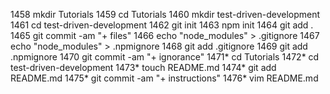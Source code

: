  1458  mkdir Tutorials
 1459  cd Tutorials
 1460  mkdir test-driven-development
 1461  cd test-driven-development
 1462  git init
 1463  npm init
 1464  git add .
 1465  git commit -am "+ files"
 1466  echo "node_modules" > .gitignore
 1467  echo "node_modules" > .npmignore
 1468  git add .gitignore
 1469  git add .npmignore
 1470  git commit -am "+ ignorance"
 1471* cd Tutorials
 1472* cd test-driven-development
 1473* touch README.md
 1474* git add README.md
 1475* git commit -am "+ instructions"
 1476* vim README.md
